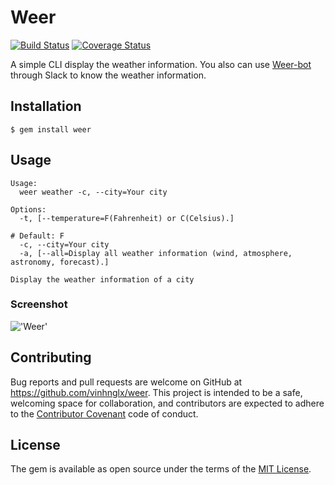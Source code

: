 # Weer

[![Build Status](https://travis-ci.org/vinhnglx/weer.svg?branch=develop)](https://travis-ci.org/vinhnglx/weer)
[![Coverage Status](https://coveralls.io/repos/github/vinhnglx/weer/badge.svg?branch=develop)](https://coveralls.io/github/vinhnglx/weer?branch=develop)

A simple CLI display the weather information. You also can use [Weer-bot](https://github.com/vinhnglx/slack-weer-bot) through Slack to know the weather information.

## Installation

```
$ gem install weer
```

## Usage

```
Usage:
  weer weather -c, --city=Your city

Options:
  -t, [--temperature=F(Fahrenheit) or C(Celsius).]
                                                                                        # Default: F
  -c, --city=Your city
  -a, [--all=Display all weather information (wind, atmosphere, astronomy, forecast).]

Display the weather information of a city
```

### Screenshot

!['Weer'](https://cloud.githubusercontent.com/assets/1997137/12840884/91489082-cc19-11e5-8de6-0ad1e568a1ba.png)


## Contributing

Bug reports and pull requests are welcome on GitHub at https://github.com/vinhnglx/weer. This project is intended to be a safe, welcoming space for collaboration, and contributors are expected to adhere to the [Contributor Covenant](http://contributor-covenant.org) code of conduct.

## License

The gem is available as open source under the terms of the [MIT License](http://opensource.org/licenses/MIT).
